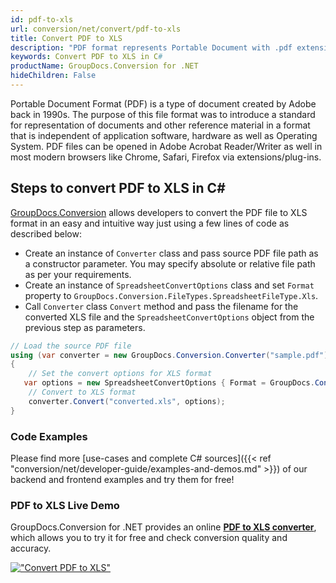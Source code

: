 ```yaml
---
id: pdf-to-xls
url: conversion/net/convert/pdf-to-xls
title: Convert PDF to XLS
description: "PDF format represents Portable Document with .pdf extension. Learn how to convert PDF to XLS file programmatically in C# language using GroupDocs.Conversion for .NET library."
keywords: Convert PDF to XLS in C#
productName: GroupDocs.Conversion for .NET
hideChildren: False
---
```


Portable Document Format (PDF) is a type of document created by Adobe back in 1990s. The purpose of this file format was to introduce a standard for representation of documents and other reference material in a format that is independent of application software, hardware as well as Operating System. PDF files can be opened in Adobe Acrobat Reader/Writer as well in most modern browsers like Chrome, Safari, Firefox via extensions/plug-ins.

## Steps to convert PDF to XLS in C#

[GroupDocs.Conversion](https://products.groupdocs.com/conversion/net) allows developers to convert the PDF file to XLS format in an easy and intuitive way just using a few lines of code as described below:

* Create an instance of `Converter` class and pass source PDF file path as a constructor parameter. You may specify absolute or relative file path as per your requirements. 
* Create an instance of `SpreadsheetConvertOptions` class and set `Format` property to `GroupDocs.Conversion.FileTypes.SpreadsheetFileType.Xls`.
* Call `Converter` class `Convert` method and pass the filename for the converted XLS file and the `SpreadsheetConvertOptions` object from the previous step as parameters.

```csharp
// Load the source PDF file
using (var converter = new GroupDocs.Conversion.Converter("sample.pdf"))
{
    // Set the convert options for XLS format
   var options = new SpreadsheetConvertOptions { Format = GroupDocs.Conversion.FileTypes.SpreadsheetFileType.Xls };
    // Convert to XLS format
    converter.Convert("converted.xls", options);
}
```

### Code Examples

Please find more [use-cases and complete C# sources]({{< ref "conversion/net/developer-guide/examples-and-demos.md" >}}) of our backend and frontend examples and try them for free!

### PDF to XLS Live Demo

GroupDocs.Conversion for .NET provides an online [**PDF to XLS converter**](https://products.groupdocs.app/conversion/pdf-to-xls), which allows you to try it for free and check conversion quality and accuracy.

[!["Convert PDF to XLS"](conversion/net/images/convert-to-xls/convert-pdf-to-xls.png)](https://products.groupdocs.app/conversion/pdf-to-xls)